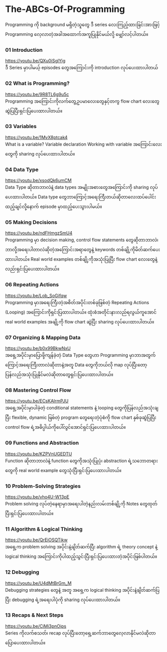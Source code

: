 # The-ABCs-Of-Programming
Programming ကို background မရှိတဲ့သူတွေ ဒီ series လေးကြည့်ထားခြင်းအားဖြင့် Programming လေ့လာတဲ့အခါအထောက်အကူပြုနိုင်မယ်လို့ မျှော်လင့်ပါတယ်။

### 01 Introduction
https://youtu.be/QXu0iSglYig <br />
ဒီ Series မှာပါမယ့် episodes တွေအကြောင်းကို introduction လုပ်ပေးထားပါတယ်

### 02 What is Programming? 
https://youtu.be/9R8TL6g9u5c <br />
Programming အကြောင်းကိုလက်တွေ့ဥပမာလေးတွေနှင့်တကွ flow chart လေးတွေဆွဲပြပြီးရှင်းပြပေးထားပါတယ်။

### 03 Variables 
https://youtu.be/1MvX8ptcak4 <br />
What is a variable?
Variable declaration
Working with variable 
အကြောင်းလေးတွေကို sharing လုပ်ပေးထားပါတယ်။

### 04 Data Type
https://youtu.be/xsodQk6umCM <br />
Data Type ဆိုတာဘာလဲနဲ့ data types အမျိုးအစားတွေအကြောင်းကို sharing လုပ်ပေးထားပါတယ်။
Data type တွေဘာကြောင့်အရေးကြီးတယ်ဆိုတာလေးထပ်ပေါင်းထည့်ချင်လို့နောက် episode မှာထည့်ပေးသွားပါမယ်။

### 05 Making Decisions 
https://youtu.be/ndFHmgzSmU4 <br />
Programming မှာ decision making, control flow statements တွေဆိုတာဘာလဲ၊ ဘာလို့အရေးပါတာလဲဆိုတဲ့အကြောင်းအရာတွေနဲ့ keywords တစ်ချို့ကိုမိတ်ဆက်ပေးထားပါတယ်။ Real world examples တစ်ချို့ကိုအသုံးပြုပြီး flow chart လေးတွေနဲ့လည်းရှင်းပြပေးထားပါတယ်။

### 06 Repeating Actions 
https://youtu.be/Lob_SoGifqw <br />
Programming မှာအရေးကြီးတဲ့အစိတ်အပိုင်းတစ်ခုဖြစ်တဲ့ Repeating Actions (Looping) အကြောင်းကိုရှင်းပြထားပါတယ်။ ထုံးစံအတိုင်းနားလည်ရလွယ်ကူအောင် real world examples အချို့ကို flow chart ဆွဲပြီး sharing လုပ်ပေးထားပါတယ်။

### 07 Organizing & Mapping Data
https://youtu.be/b0x99BkwNxU <br />
အရှေ့အပိုင်းမှာပြောဖို့ကျန်ခဲ့တဲ့ Data Type တွေဟာ Programming မှာဘာအတွက်ကြောင့်အရေးကြီးတာလဲဆိုတာနဲ့အတူ Data တွေကိုဘယ်လို map လုပ်ပြီးတော့ပြန်လည်အသုံးပြုနိုင်မလဲဆိုတာတွေရှင်းပြပေးထားပါတယ်။

### 08 Mastering Control Flow 
https://youtu.be/ECsKAlrmPJU <br />
အရှေ့အပိုင်းမှာပါခဲ့တဲ့ conditional statements နဲ့ looping တွေကိုပြန်လည်အသုံးချပြီး flexible, dynamic ဖြစ်တဲ့ program တွေရေးတဲ့ပုံစံကို flow chart နှစ်ခုဆွဲပြပြီး control flow ရဲ့အဓိပ္ပါယ်ကိုပေါ်လွင်အောင်ရှင်းပြပေးထားပါတယ်။

### 09 Functions and Abstraction 
https://youtu.be/KZPVnUGEDTU <br />
Function ဆိုတာဘာလဲနဲ့ function တွေကိုအသုံးပြုပုံ၊ abstraction ရဲ့သဘောတရားတွေကို real world example တွေသုံးပြီးရှင်းပြပေးထားပါတယ်။

### 10 Problem-Solving Strategies 
https://youtu.be/vho4U-W13pE <br />
Problem solving လုပ်တဲ့နေရာမှာအရေးပါတဲ့နည်းလမ်းတစ်ချို့ကို Notes တွေထုတ်ပြီးရှင်းပြပေးထားပါတယ်။

### 11 Algorithm & Logical Thinking
https://youtu.be/QrEiOSQTikw <br />
အရှေ့က problem solving အပိုင်းနဲ့ချိတ်ဆက်ပြီး algorithm ရဲ့ theory concept နဲ့ logical thinking အကြောင်းကိုပါထည့်သွင်းပြီးရှင်းပြပေးထားတဲ့အပိုင်းဖြစ်ပါတယ်။

### 12 Debugging 
https://youtu.be/U4dMtBrGm_M <br />
Debugging strategies တွေနဲ့ အတူ အရှေ့က logical thinking အပိုင်းနဲ့ချိတ်ဆက်ပြပြီး debugging ရဲ့အရေးပါပုံကို sharing လုပ်ပေးထားပါတယ်။

### 13 Recaps & Next Steps
https://youtu.be/CiMi3pnOips <br />
Series ကိုလက်စသတ်၊ recap လုပ်ပြီးတော့ရှေ့ဆက်ဘာတွေလေ့လာနိုင်မလဲဆိုတာပြောပေးထားပါတယ်။


